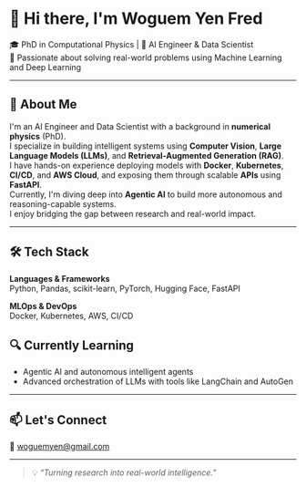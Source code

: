 # 👋 Hi there, I'm Woguem Yen Fred

🎓 PhD in Computational Physics | 🤖 AI Engineer & Data Scientist  
🚀 Passionate about solving real-world problems using Machine Learning and Deep Learning

---

## 🧠 About Me

I'm an AI Engineer and Data Scientist with a background in **numerical physics** (PhD).  
I specialize in building intelligent systems using **Computer Vision**, **Large Language Models (LLMs)**, and **Retrieval-Augmented Generation (RAG)**.  
I have hands-on experience deploying models with **Docker**, **Kubernetes**, **CI/CD**, and **AWS Cloud**, and exposing them through scalable **APIs** using **FastAPI**.  
Currently, I'm diving deep into **Agentic AI** to build more autonomous and reasoning-capable systems.  
I enjoy bridging the gap between research and real-world impact.

---

## 🛠 Tech Stack

**Languages & Frameworks**  
Python, Pandas, scikit-learn, PyTorch, Hugging Face, FastAPI

**MLOps & DevOps**  
Docker, Kubernetes, AWS, CI/CD

## 🔍 Currently Learning

- Agentic AI and autonomous intelligent agents  
- Advanced orchestration of LLMs with tools like LangChain and AutoGen

---

## 📫 Let's Connect

📧 woguemyen@gmail.com

---

> 💡 *“Turning research into real-world intelligence.”*
